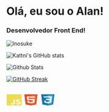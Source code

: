 # Olá, eu sou o Alan!

<h3>Desenvolvedor Front End!</h3>

  <img width="15%" alt="Inosuke" src="https://c.tenor.com/XLRs8m9u9ikAAAAi/inosuke-demon-slayer.gif" />

![Kattni's GitHub stats](https://github-readme-stats.vercel.app/api?username=Alanteixeira29&theme=dark&show_icons=true&)

  
 ![Github Stats](https://github-readme-stats.vercel.app/api/top-langs/?username=Alanteixeira29&theme=dark&layout=compact&langs_count=7&")


[![GitHub Streak](https://streak-stats.demolab.com/?user=Alanteixeira29&theme=dark)](https://git.io/streak-stats) 
  
  
  <div style="display: inline-block;"><br>
  <img align="" alt="Alan-Js" height="30" width="40" src="https://raw.githubusercontent.com/devicons/devicon/master/icons/javascript/javascript-plain.svg">
  <img align="" alt="Alan-HTML" height="30" width="40" src="https://raw.githubusercontent.com/devicons/devicon/master/icons/html5/html5-original.svg">
  <img align="" alt="Alan-CSS" height="30" width="40" src="https://raw.githubusercontent.com/devicons/devicon/master/icons/css3/css3-original.svg"></div>
 </div>
